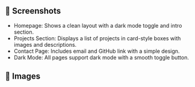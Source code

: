 ## 📸 Screenshots

- Homepage: Shows a clean layout with a dark mode toggle and intro section.
- Projects Section: Displays a list of projects in card-style boxes with images and descriptions.
- Contact Page: Includes email and GitHub link with a simple design.
- Dark Mode: All pages support dark mode with a smooth toggle button.

## 📸 Images
